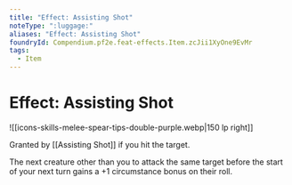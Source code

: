 ```yaml
---
title: "Effect: Assisting Shot"
noteType: ":luggage:"
aliases: "Effect: Assisting Shot"
foundryId: Compendium.pf2e.feat-effects.Item.zcJii1XyOne9EvMr
tags:
  - Item
---
```


# Effect: Assisting Shot
![[icons-skills-melee-spear-tips-double-purple.webp|150 lp right]]

Granted by [[Assisting Shot]] if you hit the target.

The next creature other than you to attack the same target before the start of your next turn gains a +1 circumstance bonus on their roll.
